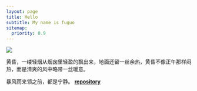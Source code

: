 ```yaml
---
layout: page
title: Hello
subtitle: My name is fuguo
sitemap:
  priority: 0.9
---
```


<img src="{{ '/assets/img/pudhina.jpg' | prepend: site.baseurl }}" id="about-img">

<div id="describe-text">
	<p>黄昏，一缕轻烟从烟囱里轻盈的飘出来，地面还留一丝余热，黄昏不像正午那样闷热，而是清爽的风中略带一丝暖意。</p>
	<p>暴风雨来领之前，都是宁静。 <strong> <a href="https://github.com/knhash/Pudhina"> repository</a> </strong></p>
</div>
